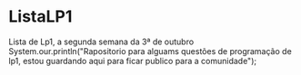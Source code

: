 # ListaLP1
Lista de Lp1, a segunda semana da 3ª de outubro
System.our.println("Rapositorio para alguams questões de programação de lp1, estou guardando aqui para ficar publico para a comunidade");

